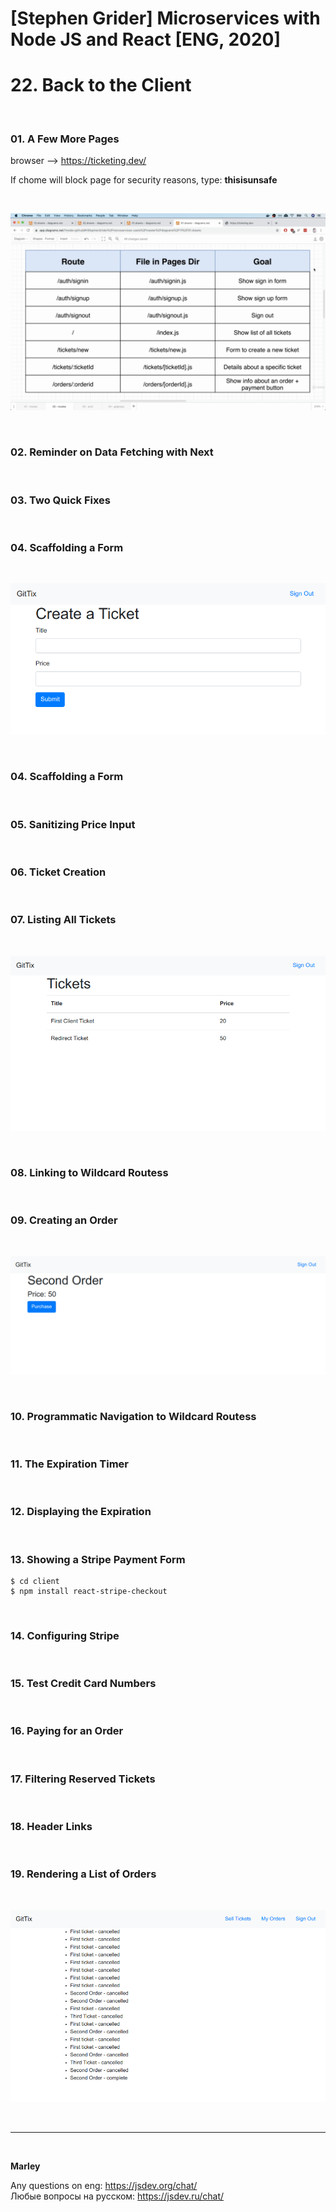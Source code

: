 # [Stephen Grider] Microservices with Node JS and React [ENG, 2020]

# 22. Back to the Client

<br/>

### 01. A Few More Pages

browser --> https://ticketing.dev/

If chome will block page for security reasons, type: **thisisunsafe**

<br/>

![Application](/img/pic-22-01.png?raw=true)

<br/>

### 02. Reminder on Data Fetching with Next

<br/>

### 03. Two Quick Fixes

<br/>

### 04. Scaffolding a Form

<br/>

![Application](/img/pic-22-02.png?raw=true)

<br/>

### 04. Scaffolding a Form

<br/>

### 05. Sanitizing Price Input

<br/>

### 06. Ticket Creation

<br/>

### 07. Listing All Tickets

<br/>

![Application](/img/pic-22-03.png?raw=true)

<br/>

### 08. Linking to Wildcard Routess

<br/>

### 09. Creating an Order

<br/>

![Application](/img/pic-22-04.png?raw=true)

<br/>

### 10. Programmatic Navigation to Wildcard Routess

<br/>

### 11. The Expiration Timer

<br/>

### 12. Displaying the Expiration

<br/>

### 13. Showing a Stripe Payment Form

    $ cd client
    $ npm install react-stripe-checkout

<br/>

### 14. Configuring Stripe

<br/>

### 15. Test Credit Card Numbers

<br/>

### 16. Paying for an Order

<br/>

### 17. Filtering Reserved Tickets

<br/>

### 18. Header Links

<br/>

### 19. Rendering a List of Orders

<br/>

![Application](/img/pic-22-05.png?raw=true)

<br/>

---

<br/>

**Marley**

Any questions on eng: https://jsdev.org/chat/  
Любые вопросы на русском: https://jsdev.ru/chat/
